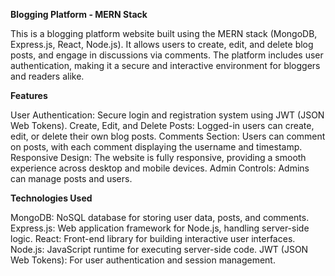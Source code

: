 **Blogging Platform - MERN Stack**

This is a blogging platform website built using the MERN stack (MongoDB, Express.js, React, Node.js). It allows users to create, edit, and delete blog posts, and engage in discussions via comments. The platform includes user authentication, making it a secure and interactive environment for bloggers and readers alike.

**Features**

User Authentication: Secure login and registration system using JWT (JSON Web Tokens).
Create, Edit, and Delete Posts: Logged-in users can create, edit, or delete their own blog posts.
Comments Section: Users can comment on posts, with each comment displaying the username and timestamp.
Responsive Design: The website is fully responsive, providing a smooth experience across desktop and mobile devices.
Admin Controls: Admins can manage posts and users.

**Technologies Used**

MongoDB: NoSQL database for storing user data, posts, and comments.
Express.js: Web application framework for Node.js, handling server-side logic.
React: Front-end library for building interactive user interfaces.
Node.js: JavaScript runtime for executing server-side code.
JWT (JSON Web Tokens): For user authentication and session management.

